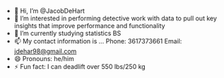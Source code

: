 - 👋 Hi, I’m @JacobDeHart
- 👀 I’m interested in performing detective work with data to pull out key insights that improve performance and functionality
- 🌱 I’m currently studying statistics BS
- 📫 My contact information is ...
  Phone: 3617373661
  Email: jdehar98@gmail.com
- 😄 Pronouns: he/him
- ⚡ Fun fact: I can deadlift over 550 lbs/250 kg

<!---
JacobDeHart/JacobDeHart is a ✨ special ✨ repository because its `README.md` (this file) appears on your GitHub profile.
You can click the Preview link to take a look at your changes.
--->
